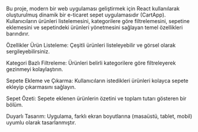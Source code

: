 Bu proje, modern bir web uygulaması geliştirmek için React kullanılarak oluşturulmuş dinamik bir e-ticaret sepet uygulamasıdır (CartApp). Kullanıcıların ürünleri listelemesini, kategorilere göre filtrelemesini, sepetine eklemesini ve sepetindeki ürünleri yönetmesini sağlayan temel özellikleri barındırır.

Özellikler
Ürün Listeleme: Çeşitli ürünleri listeleyebilir ve görsel olarak sergileyebilirsiniz.

Kategori Bazlı Filtreleme: Ürünleri belirli kategorilere göre filtreleyerek gezinmeyi kolaylaştırın.

Sepete Ekleme ve Çıkarma: Kullanıcıların istedikleri ürünleri kolayca sepete ekleyip çıkarmasını sağlayın.

Sepet Özeti: Sepete eklenen ürünlerin özetini ve toplam tutarı gösteren bir bölüm.

Duyarlı Tasarım: Uygulama, farklı ekran boyutlarına (masaüstü, tablet, mobil) uyumlu olarak tasarlanmıştır.

